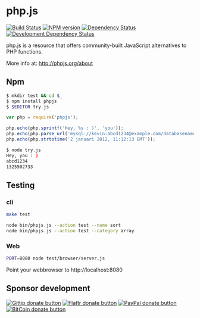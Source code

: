 # php.js

<!-- badges/ -->
[![Build Status](https://secure.travis-ci.org/kvz/phpjs.svg?branch=master)](http://travis-ci.org/kvz/phpjs "Check this project's build status on TravisCI")
[![NPM version](http://badge.fury.io/js/phpjs.svg)](https://npmjs.org/package/phpjs "View this project on NPM")
[![Dependency Status](https://david-dm.org/kvz/phpjs.svg?theme=shields.io)](https://david-dm.org/kvz/phpjs)
[![Development Dependency Status](https://david-dm.org/kvz/phpjs/dev-status.svg?theme=shields.io)](https://david-dm.org/kvz/phpjs#info=devDependencies)
<!-- /badges -->

php.js is a resource that offers community-built JavaScript alternatives to PHP functions.

More info at: http://phpjs.org/about

## Npm

```bash
$ mkdir test && cd $_
$ npm install phpjs
$ $EDITOR try.js
```

```javascript
var php = require('phpjs');

php.echo(php.sprintf('Hey, %s : )', 'you'));
php.echo(php.parse_url('mysql://kevin:abcd1234@example.com/databasename')['pass']);
php.echo(php.strtotime('2 januari 2012, 11:12:13 GMT'));
```

```bash
$ node try.js
Hey, you : )
abcd1234
1325502733
```

## Testing


### cli

```bash
make test
```

```bash
node bin/phpjs.js --action test --name sort
node bin/phpjs.js --action test --category array
```

### Web

```bash
PORT=8080 node test/browser/server.js
```

Point your webbrowser to http://localhost:8080


## Sponsor development

<!-- badges/ -->
[![Gittip donate button](http://img.shields.io/gittip/kvz.png)](https://www.gittip.com/kvz/ "Sponsor the development of phpjs via Gittip")
[![Flattr donate button](http://img.shields.io/flattr/donate.png?color=yellow)](https://flattr.com/submit/auto?user_id=kvz&url=https://github.com/kvz/phpjs&title=phpjs&language=&tags=github&category=software "Sponsor the development of phpjs via Flattr")
[![PayPal donate button](http://img.shields.io/paypal/donate.png?color=yellow)](https://www.paypal.com/cgi-bin/webscr?cmd=_donations&business=kevin%40vanzonneveld%2enet&lc=NL&item_name=Open%20source%20donation%20to%20Kevin%20van%20Zonneveld&currency_code=USD&bn=PP-DonationsBF%3abtn_donate_SM%2egif%3aNonHosted "Sponsor the development of phpjs via Paypal")
[![BitCoin donate button](http://img.shields.io/bitcoin/donate.png?color=yellow)](https://coinbase.com/checkouts/19BtCjLCboRgTAXiaEvnvkdoRyjd843Dg2 "Sponsor the development of phpjs via BitCoin")
<!-- /badges -->
